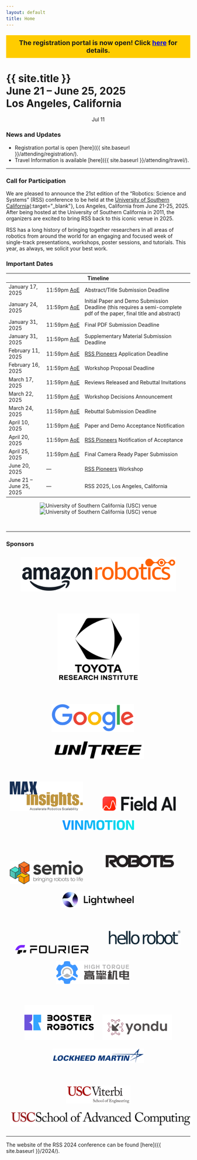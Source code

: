 ```yaml
---
layout: default
title: Home
---
```

<div style="margin-top: 20px; background-color: #ffcc00; padding: 10px; text-align: center; font-weight: bold; font-size: 18px;">
  The registration portal is now open! Click <a href="{{ site.baseurl }}/attending/registration/" style="color: #0000EE; text-decoration: underline;">here</a> for details.
</div>



<h1 class="page-title">{{ site.title }}<br>
June 21 &ndash; June 25, 2025<br>Los Angeles, California</h1>

<div id="dayselector" style="width: 100%; text-align: center; justify-content: center; display: inline-flex;">
  <div class="daybutton" link="nMLoZbxWnpY">Jul 11</div>
</div>

<!-- ### Important Announcements

**Announcement 1:** In response to the recent wildfires in Los Angeles, we have made adjustments to the RSS 2025 submission timeline, to show our support to the LA community who is going to generously host us this June. While the abstract/title submission (January 17) and the initial paper submission (January 24) deadlines remain unchanged, the authors will be able to continue updating the pdf of their paper until January 31, 2025 (which is also the supplementary material deadline). For more details, read our [full announcement](/updates/la-wildfires/).

**Announcement 2:** Submitting an abstract (by the January 17 deadline) or a semi-complete paper (by the January 24 deadline) for a paper that is currently under submission to another conference (e.g. ICRA, ICLR, CVPR) is still considered a double submission and is forbidden by RSS rules. However, if the paper has substantial innovation with respect to the paper that is already in submission (i.e., it would qualify as a different and novel paper and you would not withdraw it even if the paper under review is accepted), you should feel free to submit it to RSS. -->

### News and Updates

- Registration portal is open [here]({{ site.baseurl }}/attending/registration/).
- Travel Information is available [here]({{ site.baseurl }}/attending/travel/).

---

### Call for Participation

We are pleased to announce the 21st edition of the “Robotics: Science and Systems” (RSS) conference to be held at the [University of Southern California](https://www.usc.edu/){:target="_blank"}, Los Angeles, California from June 21-25, 2025. 
After being hosted at the University of Southern California in 2011, the organizers are excited to bring RSS back to this iconic venue in 2025.

RSS has a long history of bringing together researchers in all areas of robotics from around the world for an engaging and focused week of single-track presentations, workshops, poster sessions, and tutorials. This year, as always, we solicit your best work.

### Important Dates

<style>
  .nowrap {
    white-space: nowrap;
  }
  .wrap {
    white-space: normal;
  }
</style>

<table class="table">
    <thead>
      <tr>
        <th colspan="3">Timeline</th>
      </tr>
    </thead>
    <tbody>
      <tr>
        <td>January 17, 2025</td>
        <td class="nowrap">11:59pm <a href="https://time.is/Anywhere_on_Earth">AoE</a></td>
        <td class="wrap">Abstract/Title Submission Deadline</td>
      </tr>
      <tr>
        <td>January 24, 2025</td>
        <td class="nowrap">11:59pm <a href="https://time.is/Anywhere_on_Earth">AoE</a></td>
        <td class="wrap">Initial Paper and Demo Submission Deadline (this requires a semi-complete pdf of the paper, final title and abstract)</td>
      </tr>
      <tr>
        <td>January 31, 2025</td>
        <td class="nowrap">11:59pm <a href="https://time.is/Anywhere_on_Earth">AoE</a></td>
        <td class="wrap">Final PDF Submission Deadline</td>
      </tr>
      <tr>
        <td>January 31, 2025</td>
        <td class="nowrap">11:59pm <a href="https://time.is/Anywhere_on_Earth">AoE</a></td>
        <td class="wrap">Supplementary Material Submission Deadline</td>
      </tr>
      <tr>
        <td>February 11, 2025</td>
        <td class="nowrap">11:59pm <a href="https://time.is/Anywhere_on_Earth">AoE</a></td>
        <td class="wrap"><a href="https://sites.google.com/view/rsspioneers2025/" target="_blank">RSS Pioneers</a> Application Deadline</td>
      </tr>
      <tr>
        <td>February 16, 2025</td>
        <td class="nowrap">11:59pm <a href="https://time.is/Anywhere_on_Earth">AoE</a></td>
        <td class="wrap">Workshop Proposal Deadline</td>
      </tr>
      <tr>
        <td>March 17, 2025</td>
        <td class="nowrap">11:59pm <a href="https://time.is/Anywhere_on_Earth">AoE</a></td>
        <td class="wrap">Reviews Released and Rebuttal Invitations</td>
      </tr>
      <tr>
        <td>March 22, 2025</td>
        <td class="nowrap">11:59pm <a href="https://time.is/Anywhere_on_Earth">AoE</a></td>
        <td class="wrap">Workshop Decisions Announcement</td>
      </tr>
      <tr>
        <td>March 24, 2025</td>
        <td class="nowrap">11:59pm <a href="https://time.is/Anywhere_on_Earth">AoE</a></td>
        <td class="wrap">Rebuttal Submission Deadline</td>
      </tr>
      <tr>
        <td>April 10, 2025</td>
        <td class="nowrap">11:59pm <a href="https://time.is/Anywhere_on_Earth">AoE</a></td>
        <td class="wrap">Paper and Demo Acceptance Notification</td>
      </tr>
      <tr>
        <td>April 20, 2025</td>
        <td class="nowrap">11:59pm <a href="https://time.is/Anywhere_on_Earth">AoE</a></td>
        <td class="wrap"><a href="https://sites.google.com/view/rsspioneers2025/" target="_blank">RSS Pioneers</a> Notification of Acceptance</td>
      </tr>
      <tr>
        <td>April 25, 2025</td>
        <td class="nowrap">11:59pm <a href="https://time.is/Anywhere_on_Earth">AoE</a></td>
        <td class="wrap">Final Camera Ready Paper Submission</td>
      </tr>
      <tr>
        <td>June 20, 2025</td>
        <td>—</td>
        <td class="wrap"><a href="https://sites.google.com/view/rsspioneers2025/" target="_blank">RSS Pioneers</a> Workshop</td>
      </tr>
      <tr>
        <td>June 21 &ndash; June 25, 2025</td>
        <td>—</td>
        <td class="wrap">RSS 2025, Los Angeles, California</td>
      </tr>
    </tbody>
</table>

<p class="img-container" style="text-align: center;">
  <img src="{{ site.baseurl }}/images/rss2025_usc1.jpg" alt="University of Southern California (USC) venue" class="img-responsive img-same-height" />
  <img src="{{ site.baseurl }}/images/rss2025_usc2.jpg" alt="University of Southern California (USC) venue" class="img-responsive img-same-height" />
</p>

<br/>

---

<h3 id="sponsors">Sponsors</h3>

<!-- Row 1 -->
<p style="text-align: center;">
  <img alt="Amazon Robotics" src="images/sponsors2025/1_amazon_robotics.png"
       style="height: auto; width: auto; max-width: 425px; margin: 10px;" />
</p>

<!-- Row 2 -->
<div style="height: 10px;"></div>
<p style="text-align: center;">
  <img alt="Toyota Research Institute" src="images/sponsors2025/2_tri_black.png"
       style="height: auto; width: auto; max-width: 225px; margin: 10px;" />
</p>

<!-- Row 3 -->
<div style="height: 10px;"></div>
<p style="text-align: center;">
  <img alt="Google" src="images/sponsors2025/3a_google.png"
       style="height: auto; width: auto; max-width: 225px; margin: 10px; margin-right: 40px;" />
  <img alt="Unitree" src="images/sponsors2025/3b_unitree.png"
       style="height: auto; width: auto; max-width: 250px; margin: 10px;" />
</p>

<!-- Row 4 -->
<div style="height: 10px;"></div>
<p style="text-align: center;">
  <img alt="MaxInsights" src="images/sponsors2025/4a_maxinsights.png"
       style="height: auto; width: auto; max-width: 200px; margin: 10px; margin-right: 40px;" />
  <img alt="Field AI" src="images/sponsors2025/4b_fieldai.png"
       style="height: auto; width: auto; max-width: 200px; margin: 10px; margin-right: 40px;" />
  <img alt="Vinmotion" src="images/sponsors2025/4c_vinmotion.png"
       style="height: auto; width: auto; max-width: 200px; margin: 10px;" />
</p>

<!-- Row 5 -->
<div style="height: 10px;"></div>
<p style="text-align: center;">
  <img alt="Semio" src="images/sponsors2025/5a_semio.png"
       style="height: auto; width: auto; max-width: 200px; margin: 10px; margin-right: 40px; vertical-align: -42px;" />
  <img alt="Robotis" src="images/sponsors2025/5b_robotis.png"
       style="height: auto; width: auto; max-width: 200px; margin: 10px; margin-right: 40px;" />
  <img alt="Lightwheel Robotics" src="images/sponsors2025/5c_lightwheel.png"
       style="height: auto; width: auto; max-width: 200px; margin: 10px;" />
</p>

<!-- Row 6 -->
<div style="height: 10px;"></div>
<p style="text-align: center;">
  <img alt="Fourier Intelligence" src="images/sponsors2025/6a_fourier.png"
       style="height: auto; width: auto; max-width: 200px; margin: 10px; margin-right: 40px; vertical-align: -25px;" />
  <img alt="Hello Robot" src="images/sponsors2025/6b_hellorobot.png"
       style="height: auto; width: auto; max-width: 200px; margin: 10px;" />
  <img alt="High Torque" src="images/sponsors2025/6c_high_torque.jpg"
       style="height: auto; width: auto; max-width: 200px; margin: 10px; margin-right: 40px; vertical-align: -25px;" />
</p>

<!-- Row 7 -->
<div style="height: 10px;"></div>
<p style="text-align: center;">
  <img alt="Booster" src="images/sponsors2025/7a_booster_robotics.png"
       style="height: auto; width: auto; max-width: 190px; margin: 10px;" />
  <img alt="Yondu" src="images/sponsors2025/7b_yondu.png"
       style="height: auto; width: auto; max-width: 190px; margin: 10px;" />
  <img alt="Lockheed Martin" src="images/sponsors2025/7c_lockheed.png"
       style="height: auto; width: auto; max-width: 250px; margin: 10px;" />
</p>


<!-- Row 8 -->
<div style="height: 10px;"></div>
<p style="text-align: center;">
  <img alt="USC Engineering" src="images/sponsors2025/8a_usc_engineering.png"
       style="height: auto; width: auto; max-width: 177px; margin: 10px; vertical-align: -37px;" />
  <img alt="USC Computing" src="images/sponsors2025/8b_usc_computing.png"
       style="height: auto; width: auto; max-width: 500px; margin: 10px;" />
</p>

---
The website of the RSS 2024 conference can be found [here]({{ site.baseurl }}/2024/).

<br/>
<br/>
<br/>
<br/>
<br/>
